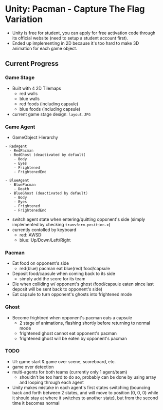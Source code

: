 # Unity: Pacman - Capture The Flag Variation 
- Unity is free for student, you can apply for free activation code through its official website (need to setup a student account first).
- Ended up implementing in 2D because it's too hard to make 3D animation for each game object.
## Current Progress
### Game Stage
- Built with 4 2D Tilemaps
    - red walls
    - blue walls
    - red foods (including capsule)
    - blue foods (including capsule)
- current game stage design: `layout.JPG`
### Game Agent
- GameObject Hierarchy
```
- RedAgent
  - RedPacman
  - RedGhost (deactivated by default)
    - Body
    - Eyes
    - Frightened
    - FrightenedEnd

- BlueAgent
  - BluePacman
    - Death
  - BlueGhost (deactivated by default)
    - Body
    - Eyes
    - Frightened
    - FrightenedEnd
```
- switch agent state when entering/quitting opponent's side (simply implemented by checking `transform.position.x`)
- currently contolled by keyboard
    - red: AWSD
    - blue: Up/Down/Left/Right

### Pacman
- Eat food on opponent's side 
    - red(blue) pacman eat blue(red) food/capsule
- Deposit food/capsule when coming back to its side
    - simply add the score for its team
- Die when colliding w/ opponent's ghost (food/capsule eaten since last deposit will be sent back to opponent's side)
- Eat capsule to turn opponent's ghosts into frightened mode

### Ghost
- Become frightned when opponent's pacman eats a capsule
    - 2 stage of animations, flashing shortly before returning to normal mode
    - frightened ghost cannot eat opponent's pacman
    - frightened ghost will be eaten by opponent's pacman

### TODO
- UI: game start & game over scene, scoreboard, etc.
- game over detection
- multi-agents for both teams (currently only 1 agent/team)
    - shouldn't be too hard to do so, probably can be done by using array and looping through each agent
- Unity makes mistake in each agent's first states switching (bouncing back and forth between 2 states, and will move to position (0, 0, 0) while it should stay at where it switches to another state), but from the second time it becomes normal